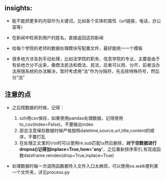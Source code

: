 ## insights:
- 能不能把更多的内容作为关键词，比如各个实体的属性（url链接，电话，办公室等）
- 在新闻中检索到用户的姓名，直接返回这则新闻

- 给每个学院的老师的数据处理模块写配置文件，最好能统一一个模板
- 很多地方涉及到手动处理，比如法学院的职务、信息学院的专业，主要是由于有些地方分不出来，像商法民法和商法、民法，后者可以用、分开，前者没办法用很系统的办法解决，暂时考虑用“法”作为分隔符，先去除特殊符号，然后分“法”

## 注意的点
- 之后爬数据的时候，记得：
  1. szh用csv保存，如果使用pandas处理数据，记得使用to_csv(index=False)，不要输出index
  2. 邵总注意保存数据时候严格按照datetime,source,url,title,content的顺序，不要打乱
  3. 在处理正文里的\r\n时可以使用re.sub匹配\s然后删除，**对于空数据进行dropna()记得加inplace=True,how='any'**，之后重新排序索引,有现成函数dataframe.reindex(drop=True,inplace=True)

- 处理数据时每一次调用函数都传入文件入口太麻烦，可以使用os.walk便利某一个文件夹，详见process.py